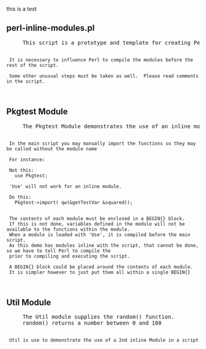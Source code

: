 <html>
<body>

  this is a test
  
<h2>perl-inline-modules.pl</h2>
<pre>
     This script is a prototype and template for creating Perl scripts that use inline modules.

     It is necessary to influence Perl to compile the modules before the rest of the script.

     Some other unusual steps must be taken as well.  Please read comments in the script.
</pre>

<h2>Pkgtest Module</h2>
<pre>
     The Pkgtest Module demonstrates the use of an inline module in a script.

     In the main script you may manually import the functions so they may be called without the module name

     For instance:

     Not this:
       use Pkgtest;

     'Use' will not work for an inline module.

     Do this:
       Pkgtest->import( qw(&getTestVar &squared));

 
     The contents of each module must be enclosed in a BEGIN{} block.
     If this is not done, variables defined in the module will not be available to the functions within the module.
     When a module is loaded with 'Use', it is compiled before the main script.
     As this demo has modules inline with the script, that cannot be done, so we have to tell Perl to compile the
     prior to compiling and executing the script.

     A BEGIN{} block could be placed around the contents of each module.
     It is simpler however to just put them all within a single BEGIN{}
</pre>

<h2>Util Module</h2>
<pre>
     The Util module supplies the random() function.
     random() returns a number between 0 and 100

     Util is use to demonstrate the use of a 2nd inline Module in a script
</pre>

